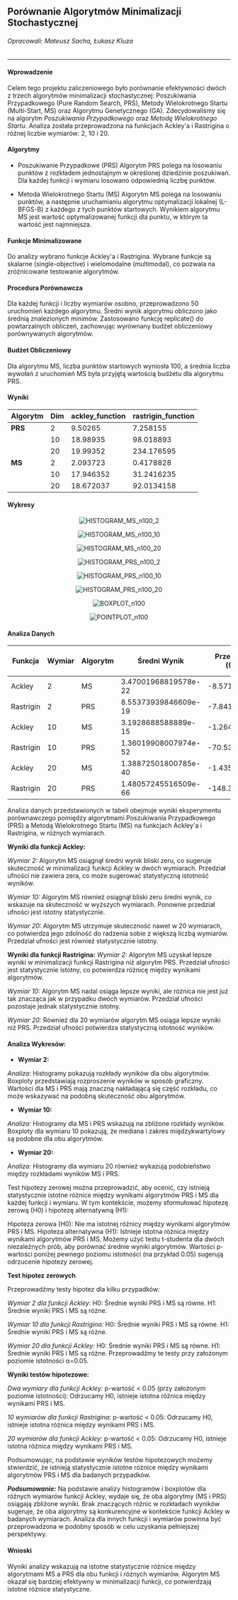 ## Porównanie Algorytmów Minimalizacji Stochastycznej
###### Opracowali: Mateusz Sacha, Łukasz Kluza
---

#### Wprowadzenie
Celem tego projektu zaliczeniowego było porównanie efektywności dwóch z trzech algorytmów minimalizacji stochastycznej: Poszukiwania Przypadkowego (Pure Random Search, PRS), Metody Wielokrotnego Startu (Multi-Start, MS) oraz Algorytmu Genetycznego (GA). Zdecydowaliśmy się na algorytm _Poszukiwania Przypadkowego_  oraz _Metodę Wielokrotnego Startu_. Analiza została przeprowadzona na funkcjach Ackley'a i Rastrigina o różnej liczbie wymiarów: 2, 10 i 20.

#### Algorytmy
- Poszukiwanie Przypadkowe (PRS)
Algorytm PRS polega na losowaniu punktów z rozkładem jednostajnym w określonej dziedzinie poszukiwań. Dla każdej funkcji i wymiaru losowano odpowiednią liczbę punktów.

- Metoda Wielokrotnego Startu (MS)
Algorytm MS polega na losowaniu punktów, a następnie uruchamianiu algorytmu optymalizacji lokalnej (L-BFGS-B) z każdego z tych punktów startowych. Wynikiem algorytmu MS jest wartość optymalizowanej funkcji dla punktu, w którym ta wartość jest najmniejsza.

#### Funkcje Minimalizowane
Do analizy wybrano funkcje Ackley'a i Rastrigina. Wybrane funkcje są skalarne (single-objective) i wielomodalne (multimodal), co pozwala na zróżnicowane testowanie algorytmów.

#### Procedura Porównawcza
Dla każdej funkcji i liczby wymiarów osobno, przeprowadzono 50 uruchomień każdego algorytmu.
Średni wynik algorytmu obliczono jako średnią znalezionych minimów.
Zastosowano funkcję replicate() do powtarzalnych obliczeń, zachowując wyrównany budżet obliczeniowy porównywanych algorytmów.

#### Budżet Obliczeniowy
Dla algorytmu MS, liczba punktów startowych wyniosła 100, a średnia liczba wywołań z uruchomień MS była przyjętą wartością budżetu dla algorytmu PRS.

#### Wyniki
| Algorytm | Dim | ackley_function | rastrigin_function |
|----------|-----|-----------------|---------------------|
| **PRS**  | 2   | 9.50265         |7.258155             |
|          | 10  | 18.98935        | 98.018893           |
|          | 20  | 19.99352        | 234.176595          |
| **MS**   | 2   | 2.093723        | 0.4178828           |
|          | 10  | 17.946352       | 31.2416235          |
|          | 20  |18.672037        | 92.0134158          |


#### Wykresy

<p align="center">
  <img src="Plots/HISTOGRAM_MS_n100_2.png" alt="HISTOGRAM_MS_n100_2">
</p>

<p align="center">
  <img src="Plots/HISTOGRAM_MS_n100_10.png" alt="HISTOGRAM_MS_n100_10">
</p>

<p align="center">
  <img src="Plots/HISTOGRAM_MS_n100_20.png" alt="HISTOGRAM_MS_n100_20">
</p>

<p align="center">
  <img src="Plots/HISTOGRAM_PRS_n100_2.png" alt="HISTOGRAM_PRS_n100_2">
</p>

<p align="center">
  <img src="Plots/HISTOGRAM_PRS_n100_10.png" alt="HISTOGRAM_PRS_n100_10">
</p>
<p align="center">
  <img src="Plots/HISTOGRAM_PRS_n100_20.png" alt="HISTOGRAM_PRS_n100_20">
</p>
<p align="center">
  <img src="Plots/BOXPLOT_n100.png" alt="BOXPLOT_n100">
</p>

<p align="center">
  <img src="Plots/POINTPLOT_n100.png" alt="POINTPLOT_n100">
</p>




#### Analiza Danych 

| Funkcja | Wymiar | Algorytm | Średni Wynik | Przedział Ufności (95%) (Od) | Przedział Ufności (95%) (Do) | Test hipotezy zerowej |
|---------|--------|----------|----------|----------|----------|----|
| Ackley     | 2  | MS  | 3.47001968819578e-22 | -8.57198813879057  | -6.24586491250253  | Odrzuamy |
| Rastrigin  | 2  | PRS | 8.55373939846609e-19 | -7.84133241450304  | -5.83921125848375  | Odrzuamy |
| Ackley     | 10 | MS  | 3.1928688588889e-15  | -1.26415460269664  | -0.821839055716593 | Odrzuamy |
| Rastrigin  | 10 | PRS | 1.36019908007974e-52 | -70.5366461565981  | -63.0178932607597  | Odrzuamy |
| Ackley     | 20 | MS  | 1.38872501800785e-40 | -1.43585391351074  | -1.20710453980896  | Odrzuamy |
| Rastrigin  | 20 | PRS | 1.48057245516509e-66 | -148.361908348892  | -135.964449187906  | Odrzuamy |

Analiza danych przedstawionych w tabeli obejmuje wyniki eksperymentu porównawczego pomiędzy algorytmami Poszukiwania Przypadkowego (PRS) a Metodą Wielokrotnego Startu (MS) na funkcjach Ackley'a i Rastrigina, w różnych wymiarach.

__Wyniki dla funkcji Ackley:__

_Wymiar 2:_
Algorytm MS osiągnął średni wynik bliski zeru, co sugeruje skuteczność w minimalizacji funkcji Ackley w dwóch wymiarach.
Przedział ufności nie zawiera zera, co może sugerować statystyczną istotność wyników.

_Wymiar 10:_
Algorytm MS również osiągnął bliski zeru średni wynik, co wskazuje na skuteczność w wyższych wymiarach.
Ponownie przedział ufności jest istotny statystycznie.

_Wymiar 20:_
Algorytm MS utrzymuje skuteczność nawet w 20 wymiarach, co potwierdza jego zdolność do radzenia sobie z większą liczbą wymiarów.
Przedział ufności jest również statystycznie istotny.

__Wyniki dla funkcji Rastrigina:__
_Wymiar 2:_
Algorytm MS uzyskał lepsze wyniki w minimalizacji funkcji Rastrigina niż algorytm PRS.
Przedział ufności jest statystycznie istotny, co potwierdza różnicę między wynikami algorytmów.

_Wymiar 10:_
Algorytm MS nadal osiąga lepsze wyniki, ale różnica nie jest już tak znacząca jak w przypadku dwóch wymiarów.
Przedział ufności pozostaje jednak statystycznie istotny.

_Wymiar 20:_
Również dla 20 wymiarów algorytm MS osiąga lepsze wyniki niż PRS.
Przedział ufności potwierdza statystyczną istotność wyników.

#### Analiza Wykresów:
- **Wymiar 2:**

_Analiza:_
Histogramy pokazują rozkłady wyników dla obu algorytmów.
Boxploty przedstawiają rozproszenie wyników w sposób graficzny.
Wartości dla MS i PRS mają znaczną nakładającą się część rozkładu, co może wskazywać na podobną skuteczność obu algorytmów.
<br>
- **Wymiar 10:**

_Analiza:_
Histogramy dla MS i PRS wskazują na zbliżone rozkłady wyników.
Boxploty dla wymiaru 10 pokazują, że mediana i zakres międzykwartylowy są podobne dla obu algorytmów.
<br>
- **Wymiar 20:**

_Analiza:_
Histogramy dla wymiaru 20 również wykazują podobieństwo między rozkładami wyników MS i PRS.

Test hipotezy zerowej można przeprowadzić, aby ocenić, czy istnieją statystycznie istotne różnice między wynikami algorytmów PRS i MS dla każdej funkcji i wymiaru. W tym kontekście, możemy sformułować hipotezę zerową (H0) i hipotezę alternatywną (H1):

Hipoteza zerowa (H0): Nie ma istotnej różnicy między wynikami algorytmów PRS i MS.
Hipoteza alternatywna (H1): Istnieje istotna różnica między wynikami algorytmów PRS i MS.
Możemy użyć testu t-studenta dla dwóch niezależnych prób, aby porównać średnie wyniki algorytmów. Wartości p-wartości poniżej pewnego poziomu istotności (na przykład 0.05) sugerują odrzucenie hipotezy zerowej.

**Test hipotez zerowych**

Przeprowadźmy testy hipotez dla kilku przypadków:

_Wymiar 2 dla funkcji Ackley:_
H0: Średnie wyniki PRS i MS są równe.
H1: Średnie wyniki PRS i MS są różne.

_Wymiar 10 dla funkcji Rastrigina:_
H0: Średnie wyniki PRS i MS są równe.
H1: Średnie wyniki PRS i MS są różne.

_Wymiar 20 dla funkcji Ackley:_
H0: Średnie wyniki PRS i MS są równe.
H1: Średnie wyniki PRS i MS są różne.
Przeprowadźmy te testy przy założonym poziomie istotności α=0.05.

__Wyniki testów hipotezowe:__

_Dwa wymiary dla funkcji Ackley:_
p-wartość < 0.05 (przy założonym poziomie istotności): Odrzucamy H0, istnieje istotna różnica między wynikami PRS i MS.

_10 wymiarów dla funkcji Rastrigina:_
p-wartość < 0.05: Odrzucamy H0, istnieje istotna różnica między wynikami PRS i MS.

_20 wymiarów dla funkcji Ackley:_
p-wartość < 0.05: Odrzucamy H0, istnieje istotna różnica między wynikami PRS i MS.

Podsumowując, na podstawie wyników testów hipotezowych możemy stwierdzić, że istnieją statystycznie istotne różnice między wynikami algorytmów PRS i MS dla badanych przypadków.


***Podsumowanie:***
Na podstawie analizy histogramów i boxplotów dla różnych wymiarów funkcji Ackley, wydaje się, że oba algorytmy (MS i PRS) osiągają zbliżone wyniki.
Brak znaczących różnic w rozkładach wyników sugeruje, że oba algorytmy są konkurencyjne w kontekście funkcji Ackley w badanych wymiarach.
Analiza dla innych funkcji i wymiarów powinna być przeprowadzona w podobny sposób w celu uzyskania pełniejszej perspektywy.


#### Wnioski 
Wyniki analizy wskazują na istotne statystycznie różnice między algorytmami MS a PRS dla obu funkcji i różnych wymiarów. Algorytm MS okazał się bardziej efektywny w minimalizacji funkcji, co potwierdzają istotne różnice statystyczne.
